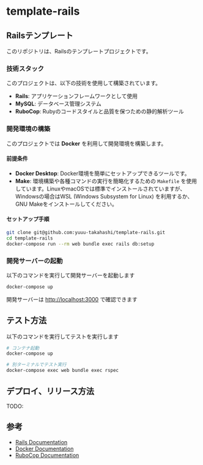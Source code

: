 # template-rails

## Railsテンプレート

このリポジトリは、Railsのテンプレートプロジェクトです。

### 技術スタック

このプロジェクトは、以下の技術を使用して構築されています。

- **Rails**: アプリケーションフレームワークとして使用
- **MySQL**: データベース管理システム
- **RuboCop**: Rubyのコードスタイルと品質を保つための静的解析ツール

### 開発環境の構築

このプロジェクトでは **Docker** を利用して開発環境を構築します。

#### 前提条件

- **Docker Desktop**: Docker環境を簡単にセットアップできるツールです。
- **Make**: 環境構築や各種コマンドの実行を簡略化するための `Makefile` を使用しています。LinuxやmacOSでは標準でインストールされていますが、Windowsの場合はWSL (Windows Subsystem for Linux) を利用するか、GNU Makeをインストールしてください。

#### セットアップ手順

```bash
git clone git@github.com:yuuu-takahashi/template-rails.git
cd template-rails
docker-compose run --rm web bundle exec rails db:setup
```

### 開発サーバーの起動

以下のコマンドを実行して開発サーバーを起動します

```bash
docker-compose up
```

開発サーバーは <http://localhost:3000> で確認できます

## テスト方法

以下のコマンドを実行してテストを実行します

```bash
# コンテナ起動
docker-compose up

# 別ターミナルでテスト実行
docker-compose exec web bundle exec rspec
```

## デプロイ、リリース方法

 TODO:

## 参考

- [Rails Documentation](https://railsguides.jp/)
- [Docker Documentation](https://docs.docker.com/)
- [RuboCop Documentation](https://docs.rubocop.org/)
